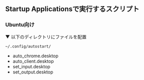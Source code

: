 ## Startup Applicationsで実行するスクリプト
### Ubuntu向け

▼ 以下のディレクトリにファイルを配置

`~/.config/autostart/`

- auto_chrome.desktop
- auto_client.desktop
- set_input.desktop
- set_output.desktop